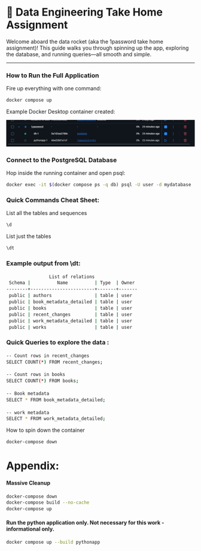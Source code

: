 # 🚀 Data Engineering Take Home Assignment

Welcome aboard the data rocket (aka the 1password take home assignment)! This guide walks you through spinning up the app, exploring the database, and running queries—all smooth and simple.

---

### How to Run the Full Application

Fire up everything with one command:

```bash
docker compose up
```
Example Docker Desktop container created:

![alt text](image-1.png)

### Connect to the PostgreSQL Database

Hop inside the running container and open psql:

```bash
docker exec -it $(docker compose ps -q db) psql -U user -d mydatabase
```


### Quick Commands Cheat Sheet: 
List all the tables and sequences

```bash
\d
```
List just the tables
```bash
\dt
```

### Example output from \dt: 
```bash
                List of relations
 Schema |          Name          | Type  | Owner 
--------+------------------------+-------+-------
 public | authors                | table | user
 public | book_metadata_detailed | table | user
 public | books                  | table | user
 public | recent_changes         | table | user
 public | work_metadata_detailed | table | user
 public | works                  | table | user
```


### Quick Queries to explore the data :
```bash
-- Count rows in recent_changes
SELECT COUNT(*) FROM recent_changes;

-- Count rows in books
SELECT COUNT(*) FROM books;

-- Book metadata
SELECT * FROM book_metadata_detailed;

-- work metadata
SELECT * FROM work_metadata_detailed;
```

How to spin down the container
```bash
docker-compose down
```

# Appendix:

#### Massive Cleanup
```bash
docker-compose down
docker-compose build --no-cache
docker-compose up
```


#### Run the python application only. Not necessary for this work - informational only.
```bash
docker compose up --build pythonapp
```